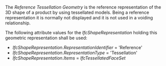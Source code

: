 The _Reference Tessellation Geometry_ is the reference representation of the 3D shape of a product by using tessellated models. Being a reference representation it is normally not displayed and it is not used in a voiding relationship.

The following attribute values for the _IfcShapeRepresentation_ holding this geometric representation shall be used:

* _IfcShapeRepresentation_._RepresentationIdentifier_ = 'Reference'
* _IfcShapeRepresentation_._RepresentationType_ = 'Tessellation'
* _IfcShapeRepresentation_._Items_ = _IfcTessellatedFaceSet_
